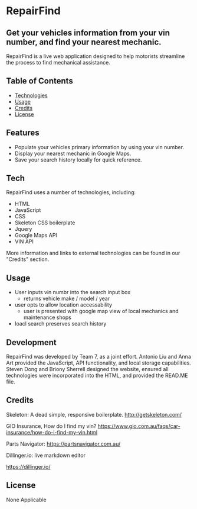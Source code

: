 # RepairFind
## Get your vehicles information from your vin number, and find your nearest mechanic.

RepairFind is a live web application designed to help motorists streamline the process to find mechanical assistance.

## Table of Contents
- [Technologies](#technologies)
- [Usage](#usage)
- [Credits](#credits)
- [License](#license)

## Features

- Populate your vehicles primary information by using your vin number. 
- Display your nearest mechanic in Google Maps.
- Save your search history locally for quick reference. 

## Tech

RepairFind uses a number of technologies, including:

- HTML
- JavaScript
- CSS
- Skeleton CSS boilerplate
- Jquery
- Google Maps API
- VIN API

More information and links to external technologies can be found in our "Credits" section. 

## Usage
- User inputs vin numbr into the search input box
    - returns vehicle make / model / year
- user opts to allow location accessability
    - user is presented with google map view of local mechanics and maintenance shops
- loacl search preserves search history

## Development

RepairFind was developed by Team 7, as a joint effort. Antonio Liu and Anna Art provided the JavaScript, API functionality, and local storage capabilities. Steven Dong and Briony Sherrell designed the website, ensured all technologies were incorporated into the HTML, and provided the READ.ME file. 

## Credits

Skeleton: A dead simple, responsive boilerplate. http://getskeleton.com/

GIO Insurance, How do I find my vin? https://www.gio.com.au/faqs/car-insurance/how-do-i-find-my-vin.html

Parts Navigator: https://partsnavigator.com.au/

Dillinger.io: live markdown editor

https://dillinger.io/


## License

None Applicable

